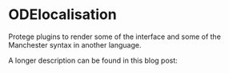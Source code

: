 # ODElocalisation

Protege plugins to render some of the interface and some of the Manchester syntax in another language. 

A longer description can be found in this blog post:

